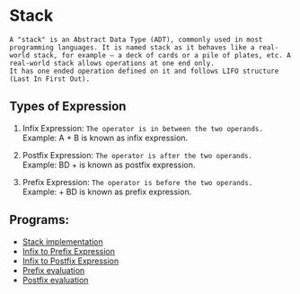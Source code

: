 # Stack

```README
A "stack" is an Abstract Data Type (ADT), commonly used in most programming languages. It is named stack as it behaves like a real-world stack, for example – a deck of cards or a pile of plates, etc. A real-world stack allows operations at one end only.
It has one ended operation defined on it and follows LIFO structure (Last In First Out).
```

## Types of Expression

1. Infix Expression: `The operator is in between the two operands.`<br/>
   Example: A + B is known as infix expression.

2. Postfix Expression: `The operator is after the two operands.`<br/>
   Example: BD + is known as postfix expression.

3. Prefix Expression: `The operator is before the two operands.`<br/>
   Example: + BD is known as prefix expression.

## Programs:

- [Stack implementation](https://github.com/sthsuyash/CSIT_Labs/blob/main/3rd_Semester/DSA/2_Stack/stack.cpp)
- [Infix to Prefix Expression](https://github.com/sthsuyash/CSIT_Labs/blob/main/3rd_Semester/DSA/2_Stack/infix_to_prefix_expression.cpp)
- [Infix to Postfix Expression](https://github.com/sthsuyash/CSIT_Labs/blob/main/3rd_Semester/DSA/2_Stack/infix_to_postfix_expression.cpp)
- [Prefix evaluation](https://github.com/sthsuyash/CSIT_Labs/blob/main/3rd_Semester/DSA/2_Stack/prefix_evaluation.cpp)
- [Postfix evaluation](https://github.com/sthsuyash/CSIT_Labs/blob/main/3rd_Semester/DSA/2_Stack/postfix_evaluation.cpp)
